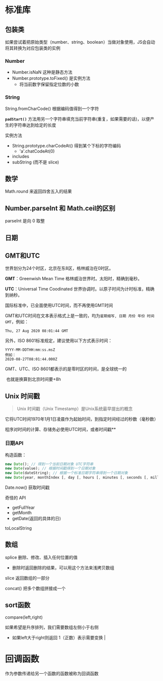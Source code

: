 # 标准库

## 包装类

如果尝试着把原始类型（number、string、boolean）当做对象使用，JS会自动将其转换为对应包装类的实例

### Number

- Number.isNaN 这种是静态方法
- Number.prototype.toFixed() 是实例方法
  - 将当前数字保留指定位数的小数

### String

String.fromCharCode() 根据编码值得到一个字符

**`padStart()`** 方法用另一个字符串填充当前字符串(重复，如果需要的话)，以便产生的字符串达到给定的长度

实例方法

- String.prototype.charCodeAt() 得到某个下标的字符编码
  - 'a'.chatCodeAt(0)
- includes 
- subString (而不是 slice)

## 数学

Math.round 来返回四舍五入的结果

## Number.parseInt 和 Math.ceil的区别

parseInt 是向 0 取整

## 日期

## GMT和UTC

世界划分为24个时区，北京在东8区，格林威治在0时区。

**GMT**：Greenwish Mean Time 格林威治世界时。太阳时，精确到毫秒。

**UTC**：Universal Time Coodinated 世界协调时。以原子时间为计时标准，精确到纳秒。

国际标准中，已全面使用UTC时间，而不再使用GMT时间

GMT和UTC时间在文本表示格式上是一致的，均为`星期缩写, 日期 月份 年份 时间 GMT`，例如：

```
Thu, 27 Aug 2020 08:01:44 GMT
```

另外，ISO 8601标准规定，建议使用以下方式表示时间：

```
YYYY-MM-DDTHH:mm:ss.msZ
例如：
2020-08-27T08:01:44.000Z
```



GMT、UTC、ISO 8601都表示的是零时区的时间，是全球统一的

​	也就是换算到北京时间要+8h

## Unix 时间戳

> Unix 时间戳（Unix Timestamp）是Unix系统最早提出的概念

它将UTC时间1970年1月1日凌晨作为起始时间，到指定时间经过的秒数（毫秒数）

程序对时间的计算、存储务必使用UTC时间，或者时间戳**

### 日期API

构造函数：

```js
new Date(); // 得到一个当前日期对象 UTC字符串
new Date(value); // 根据时间戳得到一个日期对象
new Date(dateString); // 根据一个标准日期字符串得到一个日期对象
new Date(year, monthIndex [, day [, hours [, minutes [, seconds [, milliseconds]]]]]); // 根据年、月、日、小时、分钟、秒、毫秒得到一个日期对象
```

Date.now() 获取时间戳

奇怪的 API

- getFullYear
- getMonth
- getDate(返回的具体的日)

toLocalString

## 数组

splice 删除、修改、插入任何位置的值

- 删除时返回删除的结果，可以用这个方法来浅拷贝数组

slice 返回数组的一部分

concat()  把多个数组拼接成一个

## sort函数

compare(left,right)

如果希望是升序排列，我们需要数组左侧小于右侧

- 如果left大于right则返回 1（正数）表示需要变换
      |

# 回调函数
作为参数传递给另一个函数的函数被称为回调函数